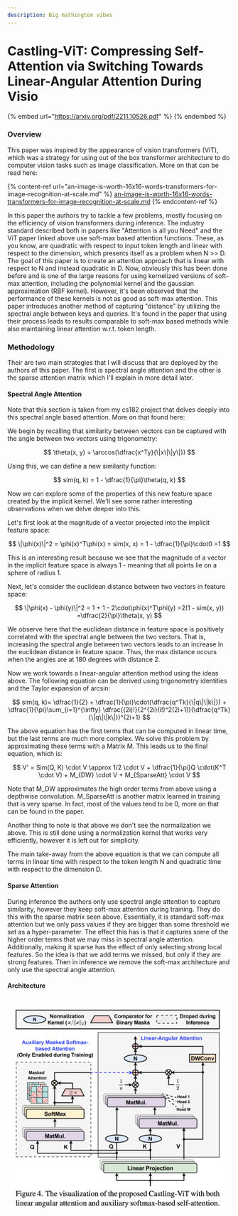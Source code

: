 ```yaml
---
description: Big mathington vibes
---
```


# Castling-ViT: Compressing Self-Attention via Switching Towards Linear-Angular Attention During Visio

{% embed url="https://arxiv.org/pdf/2211.10526.pdf" %}
&#x20;
{% endembed %}

### Overview

This paper was inspired by the appearance of vision transformers (ViT), which was a strategy for using out of the box transformer architecture to do computer vision tasks such as image classification. More on that can be read here:

{% content-ref url="an-image-is-worth-16x16-words-transformers-for-image-recognition-at-scale.md" %}
[an-image-is-worth-16x16-words-transformers-for-image-recognition-at-scale.md](an-image-is-worth-16x16-words-transformers-for-image-recognition-at-scale.md)
{% endcontent-ref %}

In this paper the authors try to tackle a few problems, mostly focusing on the efficiency of vision transformers during inference. The industry standard described both in papers like "Attention is all you Need" and the ViT paper linked above use soft-max based attention functions. These, as you know, are quadratic with respect to input token length and linear with respect to the dimension, which presents itself as a problem when N >> D. The goal of this paper is to create an attention approach that is linear with respect to N and instead quadratic in D. Now, obviously this has been done before and is one of the large reasons for using kernelized versions of soft-max attention, including the polynomial kernel and the gaussian approximation (RBF kernel). However, it's been observed that the performance of these kernels is not as good as soft-max attention. This paper introduces another method of capturing "distance" by utilizing the spectral angle between keys and queries. It's found in the paper that using their process leads to results comparable to soft-max based methods while also maintaining linear attention w.r.t. token length.

### Methodology

Their are two main strategies that I will discuss that are deployed by the authors of this paper. The first is spectral angle attention and the other is the sparse attention matrix which I'll explain in more detail later.

#### Spectral Angle Attention

Note that this section is taken from my cs182 project that delves deeply into this spectral angle based attention. More on that found here:

We begin by recalling that similarity between vectors can be captured with the angle between two vectors using trigonometry:

$$
\theta(x, y) = \arccos(\dfrac{x^Ty}{\|x\|\|y\|})
$$

Using this, we can define a new similarity function:

$$
sim(q, k) = 1 - \dfrac{1}{\pi}\theta(q, k)
$$

Now we can explore some of the properties of this new feature space created by the implicit kernel. We'll see some rather interesting observations when we delve deeper into this.

Let's first look at the magnitude of a vector projected into the implicit feature space:

$$
\|\phi(x)\|^2 = \phi(x)^T\phi(x) = sim(x, x) = 1 - \dfrac{1}{\pi}\cdot0
=1
$$

This is an interesting result because we see that the magnitude of a vector in the implicit feature space is always 1 - meaning that all points lie on a sphere of radius 1.

Next, let's consider the euclidean distance between two vectors in feature space:



$$
\|\phi(x) - \phi(y)\|^2 = 1 + 1 - 2\cdot\phi(x)^T\phi(y)
=2(1 - sim(x, y))
=\dfrac{2}{\pi}\theta(x, y)
$$

We observe here that the euclidean distance in feature space is positively correlated with the spectral angle between the two vectors. That is, increasing the spectral angle between two vectors leads to an increase in the euclidean distance in feature space. Thus, the max distance occurs when the angles are at 180 degrees with distance 2.

Now we work towards a linear-angular attention method using the ideas above. The following equation can be derived using trigonometry identities and the Taylor expansion of arcsin:

$$
sim(q, k)= \dfrac{1}{2} + \dfrac{1}{\pi}\cdot(\dfrac{q^Tk}{\|q\|\|k\|}) + \dfrac{1}{\pi}\sum_{i=1}^{\infty} \dfrac{(2i)!}{2^{2i}(i!)^2(2i+1)}(\dfrac{q^Tk}{\|q\|\|k\|})^{2i+1}
$$

The above equation has the first terms that can be computed in linear time, but the last terms are much more complex. We solve this problem by approximating these terms with a Matrix M. This leads us to the final equation, which is:

$$
V' = Sim(Q, K) \cdot V \approx 1/2 \cdot V + \dfrac{1}{\pi}Q \cdot(K^T \cdot V) + M_{DW} \cdot V + M_{SparseAtt} \cdot V
$$

Note that M\_DW approximates the high order terms from above using a depthwise convolution. M\_SparseAtt is another matrix learned in training that is very sparse. In fact, most of the values tend to be 0, more on that can be found in the paper.

Another thing to note is that above we don't see the normalization we above. This is still done using a normalization kernel that works very efficiently, however it is left out for simplicity.&#x20;

The main take-away from the above equation is that we can compute all terms in linear time with respect to the token length N and quadratic time with respect to the dimension D.

#### Sparse Attention&#x20;

During inference the authors only use spectral angle attention to capture similarity, however they keep soft-max attention during training. They do this with the sparse matrix seen above. Essentially, it is standard soft-max attention but we only pass values if they are bigger than some threshold we set as a hyper-parameter. The effect this has is that it captures some of the higher order terms that we may miss in spectral angle attention. Additionally, making it sparse has the effect of only selecting strong local features. So the idea is that we add terms we missed, but only if they are strong features. Then in inference we remove the soft-max architecture and only use the   spectral angle attention.

#### Architecture

![](<../.gitbook/assets/image (5).png>)





